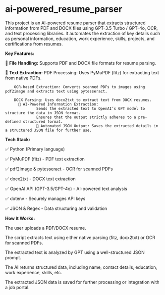 # ai-powered_resume_parser
This project is an AI-powered resume parser that extracts structured information from PDF and DOCX files using GPT-3.5 Turbo / GPT-4o, OCR, and text processing libraries. It automates the extraction of key details such as personal information, education, work experience, skills, projects, and certifications from resumes.

**Key Features:**

🔹 **File Handling:** Supports PDF and DOCX file formats for resume parsing.

🔹 **Text Extraction:**
        PDF Processing: Uses PyMuPDF (fitz) for extracting text from native PDFs.
    
        OCR-based Extraction: Converts scanned PDFs to images using pdf2image and extracts text using pytesseract.
    
        DOCX Parsing: Uses docx2txt to extract text from DOCX resumes.
          🔹 AI-Powered Information Extraction:
                  Sends the extracted text to OpenAI’s GPT model to structure the data in JSON format.
                  Ensures that the output strictly adheres to a pre-defined structured format.
                  🔹 Automated JSON Output: Saves the extracted details in a structured JSON file for further use.

**Tech Stack:**

✅ Python (Primary language)

✅ PyMuPDF (fitz) - PDF text extraction

✅ pdf2image & pytesseract - OCR for scanned PDFs

✅ docx2txt - DOCX text extraction

✅ OpenAI API (GPT-3.5/GPT-4o) - AI-powered text analysis

✅ dotenv - Securely manages API keys

✅ JSON & Regex - Data structuring and validation


**How It Works:**

The user uploads a PDF/DOCX resume.

The script extracts text using either native parsing (fitz, docx2txt) or OCR for scanned PDFs.

The extracted text is analyzed by GPT using a well-structured JSON prompt.

The AI returns structured data, including name, contact details, education, work experience, skills, etc.

The extracted JSON data is saved for further processing or integration with a job portal.

